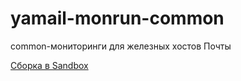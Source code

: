 # yamail-monrun-common
common-мониторинги для железных хостов Почты


[Сборка в Sandbox](https://sandbox.yandex-team.ru/task/1349614636/view)
